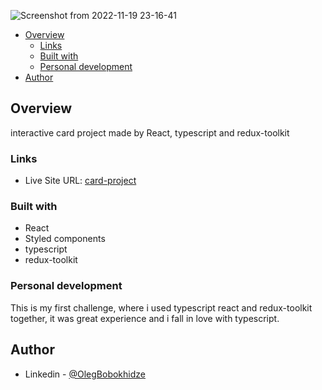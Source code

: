 ![Screenshot from 2022-11-19 23-16-41](https://user-images.githubusercontent.com/105369627/202867732-553e20e4-506f-4df7-aab8-92fa48cdd47f.png)

- [Overview](#overview)
  - [Links](#links)
  - [Built with](#built-with)
  - [Personal development](#personal-development)
- [Author](#author)

## Overview

interactive card project made by React, typescript and redux-toolkit

### Links

- Live Site URL: [card-project](https://oleg-bobokhidze-card-project.vercel.app/)


### Built with

- React
- Styled components
- typescript
- redux-toolkit

### Personal development

This is my first challenge, where i used typescript react and redux-toolkit together, it was great experience and i fall in love with typescript.

## Author

- Linkedin - [@OlegBobokhidze](https://www.linkedin.com/in/oleg-bobokhidze-083656241)
